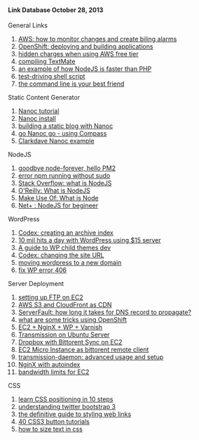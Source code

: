 #### Link Database October 28, 2013

General Links
1. [AWS: how to monitor changes and create biling alarms](http://www.newvem.com/how-to-monitor-estimated-aws-charges-and-create-billing-alarms/)
2. [OpenShift: deploying and building applications](https://www.openshift.com/developers/deploying-and-building-applications)
3. [hidden charges when using AWS free tier](http://mhlakhani.com/blog/2011/01/hidden-charges-aws-free-tier/) 
4. [compiling TextMate](http://timbroder.com/2012/08/compiling-textmate.html)
5. [an example of how NodeJS is faster than PHP](http://www.appdynamics.com/blog/2013/10/17/an-example-of-how-node-js-is-faster-than-php/)
6. [test-driving shell script](http://net.tutsplus.com/tutorials/tools-and-tips/test-driving-shell-scripts/)
7. [the command line is your best friend](http://net.tutsplus.com/tutorials/tools-and-tips/the-command-line-is-your-best-friend/)

Static Content Generator
1. [Nanoc tutorial](http://nanoc.ws/docs/tutorial/)
2. [Nanoc install](http://nanoc.ws/install/)
3. [building a static blog with Nanoc](http://clarkdave.net/2012/02/building-a-static-blog-with-nanoc/)
4. [go Nanoc go - using Compass](http://www.owengriffin.com/posts/2011/03/23/Go_Nanoc3_Go.html)
5. [Clarkdave Nanoc example](https://github.com/clarkdave/nanoc-blog-example)

NodeJS
1. [goodbye node-forever, hello PM2](http://devo.ps/blog/2013/06/26/goodbye-node-forever-hello-pm2.html)
2. [error npm running without sudo](http://aralbalkan.com/scribbles/npm-install-g-please-try-running-this-command-again-as-root-administrator/)
3. [Stack Overflow: what is NodeJS](http://stackoverflow.com/questions/1884724/what-is-node-js)
4. [O'Reilly: What is NodeJS](http://radar.oreilly.com/2011/07/what-is-node.html)
5. [Make Use Of: What is Node](http://www.makeuseof.com/tag/what-is-node-js-and-why-should-i-care-web-development/)
6. [Net+ : NodeJS for begineer](http://net.tutsplus.com/tutorials/javascript-ajax/node-js-for-beginners/)

WordPress
1. [Codex: creating an archive index](http://codex.wordpress.org/Creating_an_Archive_Index)
2. [10 mil hits a day with WordPress using $15 server](http://ewan.im/900/10-million-hits-a-day-with-wordpress-using-a-15-server)
3. [A guide to WP child themes dev](http://www.hongkiat.com/blog/wordpress-child-themes-dev/)
4. [Codex: changing the site URL](http://codex.wordpress.org/Changing_The_Site_URL)
5. [moving wordpress to a new domain](http://www.craniumstorm.com/moving-wordpress-to-a-new-domain/)
6. [fix WP error 406](http://www.raymond.cc/blog/fix-wordpress-not-acceptable-error-406/)

Server Deployment
1. [setting up FTP on EC2](http://stackoverflow.com/questions/7052875/setting-up-ftp-on-amazon-cloud-server)
2. [AWS S3 and CloudFront as CDN](http://www.labnol.org/internet/setup-content-delivery-network-with-amazon-s3-cloudfront/5446/)
3. [ServerFault: how long it takes for DNS record to propagate?](http://serverfault.com/questions/125371/how-long-does-it-take-for-dns-records-to-propagate)
4. [what are some tricks using OpenShift](http://stackoverflow.com/questions/11730590/what-are-some-of-the-tricks-to-using-openshift)
5. [EC2 + NginX + WP + Varnish](http://blog.webjames.co.uk/ec2-nginx-wordpress-varnish-ubuntu/71/)
6. [Transmission on Ubuntu Server](http://rickylford.com/transmission-on-ubuntu-server-12-04-lts/)
7. [Dropbox with Bittorent Sync on EC2](http://samglover.net/bittorrent-sync-amazon-ec2/)
8. [EC2 Micro Instance as bittorent remote client](http://mwmanning.com/2010/11/29/EC2-Micro-Instance-as-a-Remote-Bittorrent-Client.html)
9. [transmission-daemon: advanced usage and setup](http://www.torrent-invites.com/bittorrent/183171-transmission-daemon-advanced-usage-setup.html)
10. [NginX with autoindex](http://stackoverflow.com/questions/10663248/how-to-configure-nginx-to-enable-kinda-file-broswer-mode)
11. [bandwidth limits for EC2](http://serverfault.com/questions/460755/bandwidth-limits-for-amazon-ec2)

CSS

1. [learn CSS positioning in 10 steps](http://www.barelyfitz.com/screencast/html-training/css/positioning/)
2. [understanding twitter bootstrap 3](http://www.sitepoint.com/understanding-twitter-bootstrap-3/)
3. [the definitive guide to styling web links](http://www.smashingmagazine.com/2010/02/13/the-definitive-guide-to-styling-web-links/)
4. [40 CSS3 button tutorials](http://www.hongkiat.com/blog/css3-button-tutorials/)
5. [how to size text in css](http://alistapart.com/article/howtosizetextincss)


